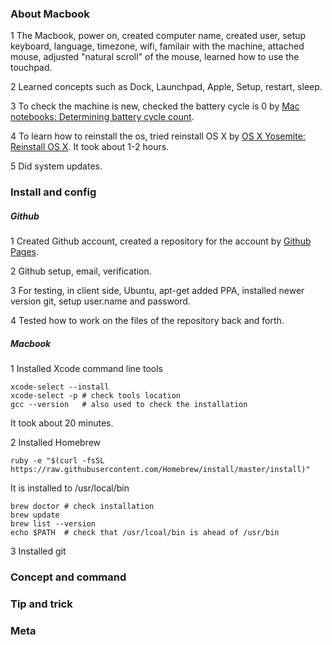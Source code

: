 ---
---

### About Macbook

1 The Macbook, power on, created computer name, created user, setup keyboard, 
language, timezone, wifi, familair with the machine, attached mouse, adjusted
"natural scroll" of the mouse, learned how to use the touchpad.

2 Learned concepts such as Dock, Launchpad, Apple, Setup, restart, sleep.

3 To check the machine is new, checked the battery cycle is 0 by 
[Mac notebooks: Determining battery cycle count](http://support.apple.com/en-us/HT201585).

4 To learn how to reinstall the os, tried reinstall OS X by 
[OS X Yosemite: Reinstall OS X](http://support.apple.com/kb/PH18872).
It took about 1-2 hours.

5 Did system updates.

### Install and config

##### Github
1 Created Github account, created a repository for the account by 
[Github Pages](https://pages.github.com/).

2 Github setup, email, verification.

3 For testing, in client side, Ubuntu, apt-get added PPA, installed newer version git,
setup user.name and password.

4 Tested how to work on the files of the repository back and forth.

##### Macbook
1 Installed Xcode command line tools

```
xcode-select --install
xcode-select -p # check tools location
gcc --version   # also used to check the installation
```
    
It took about 20 minutes.
  
2 Installed Homebrew
```
ruby -e "$(curl -fsSL https://raw.githubusercontent.com/Homebrew/install/master/install)"
```

It is installed to /usr/local/bin

```
brew doctor # check installation
brew update
brew list --version
echo $PATH  # check that /usr/lcoal/bin is ahead of /usr/bin
```  
    
3 Installed git


### Concept and command

### Tip and trick

### Meta
